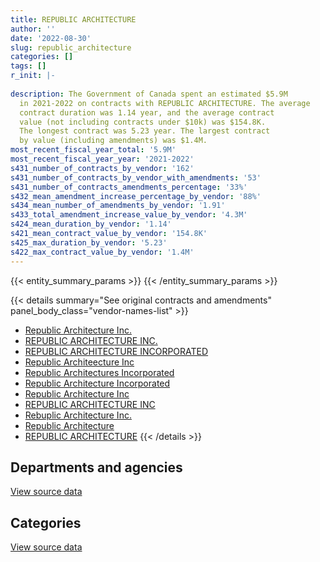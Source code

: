 ```yaml
---
title: REPUBLIC ARCHITECTURE
author: ''
date: '2022-08-30'
slug: republic_architecture
categories: []
tags: []
r_init: |-
  
description: The Government of Canada spent an estimated $5.9M
  in 2021-2022 on contracts with REPUBLIC ARCHITECTURE. The average
  contract duration was 1.14 year, and the average contract
  value (not including contracts under $10k) was $154.8K.
  The longest contract was 5.23 year. The largest contract
  by value (including amendments) was $1.4M.
most_recent_fiscal_year_total: '5.9M'
most_recent_fiscal_year_year: '2021-2022'
s431_number_of_contracts_by_vendor: '162'
s431_number_of_contracts_by_vendor_with_amendments: '53'
s431_number_of_contracts_amendments_percentage: '33%'
s432_mean_amendment_increase_percentage_by_vendor: '88%'
s434_mean_number_of_amendments_by_vendor: '1.91'
s433_total_amendment_increase_value_by_vendor: '4.3M'
s424_mean_duration_by_vendor: '1.14'
s421_mean_contract_value_by_vendor: '154.8K'
s425_max_duration_by_vendor: '5.23'
s422_max_contract_value_by_vendor: '1.4M'
---
```


<script src="/rmarkdown-libs/htmlwidgets/htmlwidgets.js"></script>
<link href="/rmarkdown-libs/datatables-css/datatables-crosstalk.css" rel="stylesheet" />
<script src="/rmarkdown-libs/datatables-binding/datatables.js"></script>
<script src="/rmarkdown-libs/jquery/jquery-3.6.0.min.js"></script>
<link href="/rmarkdown-libs/dt-core-bootstrap/css/dataTables.bootstrap.min.css" rel="stylesheet" />
<link href="/rmarkdown-libs/dt-core-bootstrap/css/dataTables.bootstrap.extra.css" rel="stylesheet" />
<script src="/rmarkdown-libs/dt-core-bootstrap/js/jquery.dataTables.min.js"></script>
<script src="/rmarkdown-libs/dt-core-bootstrap/js/dataTables.bootstrap.min.js"></script>
<link href="/rmarkdown-libs/crosstalk/css/crosstalk.min.css" rel="stylesheet" />
<script src="/rmarkdown-libs/crosstalk/js/crosstalk.min.js"></script>
<script src="/rmarkdown-libs/htmlwidgets/htmlwidgets.js"></script>
<link href="/rmarkdown-libs/datatables-css/datatables-crosstalk.css" rel="stylesheet" />
<script src="/rmarkdown-libs/datatables-binding/datatables.js"></script>
<script src="/rmarkdown-libs/jquery/jquery-3.6.0.min.js"></script>
<link href="/rmarkdown-libs/dt-core-bootstrap/css/dataTables.bootstrap.min.css" rel="stylesheet" />
<link href="/rmarkdown-libs/dt-core-bootstrap/css/dataTables.bootstrap.extra.css" rel="stylesheet" />
<script src="/rmarkdown-libs/dt-core-bootstrap/js/jquery.dataTables.min.js"></script>
<script src="/rmarkdown-libs/dt-core-bootstrap/js/dataTables.bootstrap.min.js"></script>
<link href="/rmarkdown-libs/crosstalk/css/crosstalk.min.css" rel="stylesheet" />
<script src="/rmarkdown-libs/crosstalk/js/crosstalk.min.js"></script>

{{< entity_summary_params >}}
{{< /entity_summary_params >}}

{{< details summary="See original contracts and amendments" panel_body_class="vendor-names-list" >}}
- [Republic Architecture Inc.](https://search.open.canada.ca/en/ct/?sort=contract_value_f%20desc&page=1&search_text=%22Republic%20Architecture%20Inc.%22)
- [REPUBLIC ARCHITECTURE INC.](https://search.open.canada.ca/en/ct/?sort=contract_value_f%20desc&page=1&search_text=%22REPUBLIC%20ARCHITECTURE%20INC.%22)
- [REPUBLIC ARCHITECTURE INCORPORATED](https://search.open.canada.ca/en/ct/?sort=contract_value_f%20desc&page=1&search_text=%22REPUBLIC%20ARCHITECTURE%20INCORPORATED%22)
- [Republic Architeecture Inc](https://search.open.canada.ca/en/ct/?sort=contract_value_f%20desc&page=1&search_text=%22Republic%20Architeecture%20Inc%22)
- [Republic Architectures Incorporated](https://search.open.canada.ca/en/ct/?sort=contract_value_f%20desc&page=1&search_text=%22Republic%20Architectures%20Incorporated%22)
- [Republic Architecture Incorporated](https://search.open.canada.ca/en/ct/?sort=contract_value_f%20desc&page=1&search_text=%22Republic%20Architecture%20Incorporated%22)
- [Republic Architecture Inc](https://search.open.canada.ca/en/ct/?sort=contract_value_f%20desc&page=1&search_text=%22Republic%20Architecture%20Inc%22)
- [REPUBLIC ARCHITECTURE INC](https://search.open.canada.ca/en/ct/?sort=contract_value_f%20desc&page=1&search_text=%22REPUBLIC%20ARCHITECTURE%20INC%22)
- [Rebuplic Architecture Inc.](https://search.open.canada.ca/en/ct/?sort=contract_value_f%20desc&page=1&search_text=%22Rebuplic%20Architecture%20Inc.%22)
- [Republic Architecture](https://search.open.canada.ca/en/ct/?sort=contract_value_f%20desc&page=1&search_text=%22Republic%20Architecture%22)
- [REPUBLIC ARCHITECTURE](https://search.open.canada.ca/en/ct/?sort=contract_value_f%20desc&page=1&search_text=%22REPUBLIC%20ARCHITECTURE%22)
{{< /details >}}

## Departments and agencies

<div id="htmlwidget-1" style="width:100%;height:auto;" class="datatables html-widget"></div>
<script type="application/json" data-for="htmlwidget-1">{"x":{"style":"bootstrap","filter":"none","vertical":false,"data":[["<a href=\"/departments/dfo-mpo/\">Fisheries and Oceans Canada<\/a>","<a href=\"/departments/dnd-mdn/\">National Defence<\/a>","<a href=\"/departments/ec/\">Environment and Climate Change Canada<\/a>","<a href=\"/departments/nrc-cnrc/\">National Research Council Canada<\/a>","<a href=\"/departments/pwgsc-tpsgc/\">Public Services and Procurement Canada<\/a>","<a href=\"/departments/rcmp-grc/\">Royal Canadian Mounted Police<\/a>"],[10542.93,2155259.31,52453.26,null,1038395.84,70210.54],[195749.8,1604511.35,79479.67,null,1193169,70402.9],[21262.5,2196475.96,23199.75,22125,3298395.91,70210.54],[65205.01,2439295.26,null,null,3258059.19,134809.5]],"container":"<table class=\"table table-striped table-hover row-border order-column display\">\n  <thead>\n    <tr>\n      <th>Department<\/th>\n      <th>2018-2019<\/th>\n      <th>2019-2020<\/th>\n      <th>2020-2021<\/th>\n      <th>2021-2022<\/th>\n    <\/tr>\n  <\/thead>\n<\/table>","options":{"order":[[4,"desc"]],"pageLength":10,"autoWidth":true,"columnDefs":[{"targets":1,"render":"function(data, type, row, meta) {\n    return type !== 'display' ? data : DTWidget.formatCurrency(data, \"$\", 2, 3, \",\", \".\", true, null);\n  }"},{"targets":2,"render":"function(data, type, row, meta) {\n    return type !== 'display' ? data : DTWidget.formatCurrency(data, \"$\", 2, 3, \",\", \".\", true, null);\n  }"},{"targets":3,"render":"function(data, type, row, meta) {\n    return type !== 'display' ? data : DTWidget.formatCurrency(data, \"$\", 2, 3, \",\", \".\", true, null);\n  }"},{"targets":4,"render":"function(data, type, row, meta) {\n    return type !== 'display' ? data : DTWidget.formatCurrency(data, \"$\", 2, 3, \",\", \".\", true, null);\n  }"},{"width":"16%","targets":[1,2,3,4]},{"className":"dt-right","targets":[1,2,3,4]}],"orderClasses":false}},"evals":["options.columnDefs.0.render","options.columnDefs.1.render","options.columnDefs.2.render","options.columnDefs.3.render"],"jsHooks":[]}</script>
<p class="text-right">
<a href="https://github.com/GoC-Spending/contracts-data/tree/main/data/out/vendors/republic_architecture/summary_by_fiscal_year_by_department.csv" class="source-data-link btn btn-link">View source data</a>
</p>

## Categories

<div id="htmlwidget-2" style="width:100%;height:auto;" class="datatables html-widget"></div>
<script type="application/json" data-for="htmlwidget-2">{"x":{"style":"bootstrap","filter":"none","vertical":false,"data":[["<a href=\"/categories/facilities_and_construction/\">Facilities and construction<\/a>","<a href=\"/categories/professional_services/\">Professional services<\/a>","<a href=\"/categories/travel/\">Travel<\/a>"],[3111833.4,215028.49,null],[2743605.51,399707.21,null],[5237198.96,394470.71,null],[5382883.77,508533.65,5951.54]],"container":"<table class=\"table table-striped table-hover row-border order-column display\">\n  <thead>\n    <tr>\n      <th>Category<\/th>\n      <th>2018-2019<\/th>\n      <th>2019-2020<\/th>\n      <th>2020-2021<\/th>\n      <th>2021-2022<\/th>\n    <\/tr>\n  <\/thead>\n<\/table>","options":{"order":[[4,"desc"]],"dom":"t","pageLength":30,"autoWidth":true,"columnDefs":[{"targets":1,"render":"function(data, type, row, meta) {\n    return type !== 'display' ? data : DTWidget.formatCurrency(data, \"$\", 2, 3, \",\", \".\", true, null);\n  }"},{"targets":2,"render":"function(data, type, row, meta) {\n    return type !== 'display' ? data : DTWidget.formatCurrency(data, \"$\", 2, 3, \",\", \".\", true, null);\n  }"},{"targets":3,"render":"function(data, type, row, meta) {\n    return type !== 'display' ? data : DTWidget.formatCurrency(data, \"$\", 2, 3, \",\", \".\", true, null);\n  }"},{"targets":4,"render":"function(data, type, row, meta) {\n    return type !== 'display' ? data : DTWidget.formatCurrency(data, \"$\", 2, 3, \",\", \".\", true, null);\n  }"},{"width":"16%","targets":[1,2,3,4]},{"className":"dt-right","targets":[1,2,3,4]}],"orderClasses":false,"lengthMenu":[10,25,30,50,100]}},"evals":["options.columnDefs.0.render","options.columnDefs.1.render","options.columnDefs.2.render","options.columnDefs.3.render"],"jsHooks":[]}</script>
<p class="text-right">
<a href="https://github.com/GoC-Spending/contracts-data/tree/main/data/out/vendors/republic_architecture/summary_by_fiscal_year_by_category.csv" class="source-data-link btn btn-link">View source data</a>
</p>
